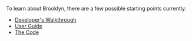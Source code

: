 To learn about Brooklyn, there are a few possible starting points currently:

* [Developer's Walkthrough](../start/walkthrough.html) 
* [User Guide](/use/guide/) 
* [The Code](/dev/code/index.html)
